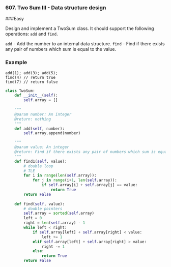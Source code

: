 ### 607. Two Sum III - Data structure design

###Easy

Design and implement a TwoSum class. It should support the following operations: `add` and `find`.

`add` - Add the number to an internal data structure.
`find` - Find if there exists any pair of numbers which sum is equal to the value.

### Example

```
add(1); add(3); add(5);
find(4) // return true
find(7) // return false
```

```python
class TwoSum:
    def __init__(self):
        self.array = []
    
    """
    @param number: An integer
    @return: nothing
    """
    def add(self, number):
        self.array.append(number)

    """
    @param value: An integer
    @return: Find if there exists any pair of numbers which sum is equal to the value.
    """
    def find1(self, value):
        # double loop
        # TLE
        for i in range(len(self.array)):
            for j in range(i+1, len(self.array)):
                if self.array[i] + self.array[j] == value:
                    return True
        return False
        
    def find(self, value):
        # double pointers
        self.array = sorted(self.array)
        left = 0
        right = len(self.array) - 1
        while left < right:
            if self.array[left] + self.array[right] < value:
                left += 1
            elif self.array[left] + self.array[right] > value:
                right -= 1
            else:
                return True
        return False
```

